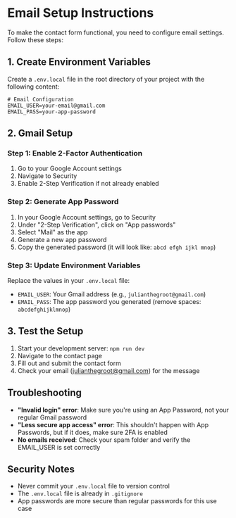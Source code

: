 # Email Setup Instructions

To make the contact form functional, you need to configure email settings. Follow these steps:

## 1. Create Environment Variables

Create a `.env.local` file in the root directory of your project with the following content:

```env
# Email Configuration
EMAIL_USER=your-email@gmail.com
EMAIL_PASS=your-app-password
```

## 2. Gmail Setup

### Step 1: Enable 2-Factor Authentication
1. Go to your Google Account settings
2. Navigate to Security
3. Enable 2-Step Verification if not already enabled

### Step 2: Generate App Password
1. In your Google Account settings, go to Security
2. Under "2-Step Verification", click on "App passwords"
3. Select "Mail" as the app
4. Generate a new app password
5. Copy the generated password (it will look like: `abcd efgh ijkl mnop`)

### Step 3: Update Environment Variables
Replace the values in your `.env.local` file:
- `EMAIL_USER`: Your Gmail address (e.g., `julianthegroot@gmail.com`)
- `EMAIL_PASS`: The app password you generated (remove spaces: `abcdefghijklmnop`)

## 3. Test the Setup

1. Start your development server: `npm run dev`
2. Navigate to the contact page
3. Fill out and submit the contact form
4. Check your email (julianthegroot@gmail.com) for the message

## Troubleshooting

- **"Invalid login" error**: Make sure you're using an App Password, not your regular Gmail password
- **"Less secure app access" error**: This shouldn't happen with App Passwords, but if it does, make sure 2FA is enabled
- **No emails received**: Check your spam folder and verify the EMAIL_USER is set correctly

## Security Notes

- Never commit your `.env.local` file to version control
- The `.env.local` file is already in `.gitignore`
- App passwords are more secure than regular passwords for this use case
